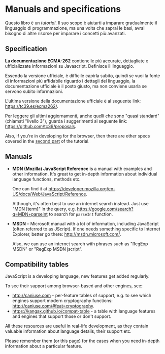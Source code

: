 
# Manuals and specifications

Questo libro è un *tutorial*. Il suo scopo è aiutarti a imparare gradualmente il linguaggio di programmazione, ma una volta che saprai le basi, avrai bisogno di altre risorse per imparare i concetti più avanzati.

## Specification

**La documentazione ECMA-262** contiene le più accurate, dettagliate e ufficializzate informazioni su Javascript. Definisce il linguaggio.

Essendo la versione ufficiale, è difficile capirla subito, quindi se vuoi la fonte di informazioni più affidabile riguardo i dettagli del linguaggio, la documentazione ufficiale è il posto giusto, ma non conviene usarla se servono subito informazioni.

L'ultima versione della documentazione ufficiale è al seguente link: <https://tc39.es/ecma262/>.

Per leggere gli ultimi aggiornamenti, anche quelli che sono "quasi standard" (chiamati "livello 3"), guarda i suggerimenti al seguente link: <https://github.com/tc39/proposals>.

Also, if you're in developing for the browser, then there are other specs covered in the [second part](info:browser-environment) of the tutorial.

## Manuals

- **MDN (Mozilla) JavaScript Reference** is a manual with examples and other information. It's great to get in-depth information about individual language functions, methods etc.

    One can find it at <https://developer.mozilla.org/en-US/docs/Web/JavaScript/Reference>.

    Although, it's often best to use an internet search instead. Just use "MDN [term]" in the query, e.g. <https://google.com/search?q=MDN+parseInt> to search for `parseInt` function.


- **MSDN** – Microsoft manual with a lot of information, including JavaScript (often referred to as JScript). If one needs something specific to Internet Explorer, better go there: <http://msdn.microsoft.com/>.

    Also, we can use an internet search with phrases such as "RegExp MSDN" or "RegExp MSDN jscript".

## Compatibility tables

JavaScript is a developing language, new features get added regularly.

To see their support among browser-based and other engines, see:

- <http://caniuse.com> - per-feature tables of support, e.g. to see which engines support modern cryptography functions: <http://caniuse.com/#feat=cryptography>.
- <https://kangax.github.io/compat-table> - a table with language features and engines that support those or don't support.

All these resources are useful in real-life development, as they contain valuable information about language details, their support etc.

Please remember them (or this page) for the cases when you need in-depth information about a particular feature.

